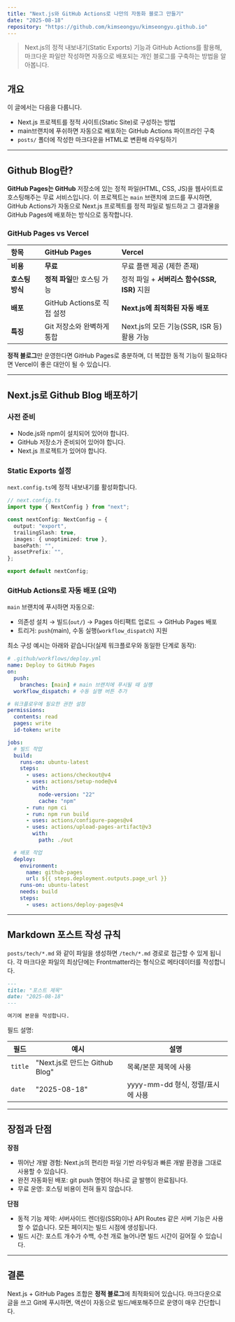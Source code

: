 ```yaml
---
title: "Next.js와 GitHub Actions로 나만의 자동화 블로그 만들기"
date: "2025-08-18"
repository: "https://github.com/kimseongyu/kimseongyu.github.io"
---
```


> Next.js의 정적 내보내기(Static Exports) 기능과 GitHub Actions를 활용해, 마크다운 파일만 작성하면 자동으로 배포되는 개인 블로그를 구축하는 방법을 알아봅니다.

## 개요

이 글에서는 다음을 다룹니다.

- Next.js 프로젝트를 정적 사이트(Static Site)로 구성하는 방법
- main브랜치에 푸쉬하면 자동으로 배포하는 GitHub Actions 파이프라인 구축
- `posts/` 폴더에 작성한 마크다운을 HTML로 변환해 라우팅하기

---

## Github Blog란?

**GitHub Pages는 GitHub** 저장소에 있는 정적 파일(HTML, CSS, JS)을 웹사이트로 호스팅해주는 무료 서비스입니다. 이 프로젝트는 `main` 브랜치에 코드를 푸시하면, GitHub Actions가 자동으로 Next.js 프로젝트를 정적 파일로 빌드하고 그 결과물을 GitHub Pages에 배포하는 방식으로 동작합니다.

### GitHub Pages vs Vercel

| 항목            | GitHub Pages                | Vercel                                       |
| :-------------- | :-------------------------- | :------------------------------------------- |
| **비용**        | **무료**                    | 무료 플랜 제공 (제한 존재)                   |
| **호스팅 방식** | **정적 파일**만 호스팅 가능 | 정적 파일 + **서버리스 함수(SSR, ISR)** 지원 |
| **배포**        | GitHub Actions로 직접 설정  | **Next.js에 최적화된 자동 배포**             |
| **특징**        | Git 저장소와 완벽하게 통합  | Next.js의 모든 기능(SSR, ISR 등) 활용 가능   |

**정적 블로그**만 운영한다면 GitHub Pages로 충분하며, 더 복잡한 동적 기능이 필요하다면 Vercel이 좋은 대안이 될 수 있습니다.

---

## Next.js로 Github Blog 배포하기

### 사전 준비

- Node.js와 npm이 설치되어 있어야 합니다.
- GitHub 저장소가 준비되어 있어야 합니다.
- Next.js 프로젝트가 있어야 합니다.

### Static Exports 설정

`next.config.ts`에 정적 내보내기를 활성화합니다.

```ts
// next.config.ts
import type { NextConfig } from "next";

const nextConfig: NextConfig = {
  output: "export",
  trailingSlash: true,
  images: { unoptimized: true },
  basePath: "",
  assetPrefix: "",
};

export default nextConfig;
```

### GitHub Actions로 자동 배포 (요약)

`main` 브랜치에 푸시하면 자동으로:

- 의존성 설치 → 빌드(`out/`) → Pages 아티팩트 업로드 → GitHub Pages 배포
- 트리거: `push`(main), 수동 실행(`workflow_dispatch`) 지원

최소 구성 예시는 아래와 같습니다(실제 워크플로우와 동일한 단계로 동작):

```yaml
# .github/workflows/deploy.yml
name: Deploy to GitHub Pages
on:
  push:
    branches: [main] # main 브랜치에 푸시될 때 실행
  workflow_dispatch: # 수동 실행 버튼 추가

# 워크플로우에 필요한 권한 설정
permissions:
  contents: read
  pages: write
  id-token: write

jobs:
  # 빌드 작업
  build:
    runs-on: ubuntu-latest
    steps:
      - uses: actions/checkout@v4
      - uses: actions/setup-node@v4
        with:
          node-version: "22"
          cache: "npm"
      - run: npm ci
      - run: npm run build
      - uses: actions/configure-pages@v4
      - uses: actions/upload-pages-artifact@v3
        with:
          path: ./out

  # 배포 작업
  deploy:
    environment:
      name: github-pages
      url: ${{ steps.deployment.outputs.page_url }}
    runs-on: ubuntu-latest
    needs: build
    steps:
      - uses: actions/deploy-pages@v4
```

---

## Markdown 포스트 작성 규칙

`posts/tech/*.md` 와 같이 파일을 생성하면 `/tech/*.md` 경로로 접근할 수 있게 됩니다. 각 마크다운 파일의 최상단에는 Frontmatter라는 형식으로 메타데이터를 작성합니다.

```md
---
title: "포스트 제목"
date: "2025-08-18"
---

여기에 본문을 작성합니다.
```

필드 설명:

| 필드    | 예시                           | 설명                              |
| ------- | ------------------------------ | --------------------------------- |
| `title` | "Next.js로 만드는 Github Blog" | 목록/본문 제목에 사용             |
| `date`  | "2025-08-18"                   | yyyy-mm-dd 형식, 정렬/표시에 사용 |

---

## 장점과 단점

**장점**

- 뛰어난 개발 경험: Next.js의 편리한 파일 기반 라우팅과 빠른 개발 환경을 그대로 사용할 수 있습니다.
- 완전 자동화된 배포: git push 명령어 하나로 글 발행이 완료됩니다.
- 무료 운영: 호스팅 비용이 전혀 들지 않습니다.

**단점**

- 동적 기능 제약: 서버사이드 렌더링(SSR)이나 API Routes 같은 서버 기능은 사용할 수 없습니다. 모든 페이지는 빌드 시점에 생성됩니다.
- 빌드 시간: 포스트 개수가 수백, 수천 개로 늘어나면 빌드 시간이 길어질 수 있습니다.

---

## 결론

Next.js + GitHub Pages 조합은 **정적 블로그**에 최적화되어 있습니다. 마크다운으로 글을 쓰고 Git에 푸시하면, 액션이 자동으로 빌드/배포해주므로 운영이 매우 간단합니다.
